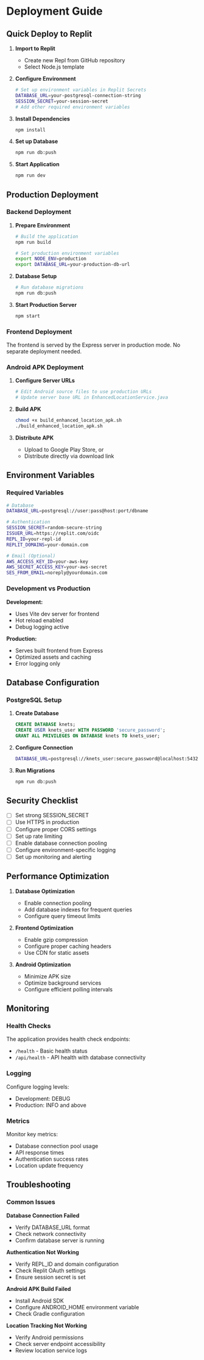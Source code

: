 # Deployment Guide

## Quick Deploy to Replit

1. **Import to Replit**
   - Create new Repl from GitHub repository
   - Select Node.js template

2. **Configure Environment**
   ```bash
   # Set up environment variables in Replit Secrets
   DATABASE_URL=your-postgresql-connection-string
   SESSION_SECRET=your-session-secret
   # Add other required environment variables
   ```

3. **Install Dependencies**
   ```bash
   npm install
   ```

4. **Set up Database**
   ```bash
   npm run db:push
   ```

5. **Start Application**
   ```bash
   npm run dev
   ```

## Production Deployment

### Backend Deployment

1. **Prepare Environment**
   ```bash
   # Build the application
   npm run build
   
   # Set production environment variables
   export NODE_ENV=production
   export DATABASE_URL=your-production-db-url
   ```

2. **Database Setup**
   ```bash
   # Run database migrations
   npm run db:push
   ```

3. **Start Production Server**
   ```bash
   npm start
   ```

### Frontend Deployment

The frontend is served by the Express server in production mode. No separate deployment needed.

### Android APK Deployment

1. **Configure Server URLs**
   ```bash
   # Edit Android source files to use production URLs
   # Update server base URL in EnhancedLocationService.java
   ```

2. **Build APK**
   ```bash
   chmod +x build_enhanced_location_apk.sh
   ./build_enhanced_location_apk.sh
   ```

3. **Distribute APK**
   - Upload to Google Play Store, or
   - Distribute directly via download link

## Environment Variables

### Required Variables

```bash
# Database
DATABASE_URL=postgresql://user:pass@host:port/dbname

# Authentication  
SESSION_SECRET=random-secure-string
ISSUER_URL=https://replit.com/oidc
REPL_ID=your-repl-id
REPLIT_DOMAINS=your-domain.com

# Email (Optional)
AWS_ACCESS_KEY_ID=your-aws-key
AWS_SECRET_ACCESS_KEY=your-aws-secret
SES_FROM_EMAIL=noreply@yourdomain.com
```

### Development vs Production

**Development:**
- Uses Vite dev server for frontend
- Hot reload enabled
- Debug logging active

**Production:**
- Serves built frontend from Express
- Optimized assets and caching
- Error logging only

## Database Configuration

### PostgreSQL Setup

1. **Create Database**
   ```sql
   CREATE DATABASE knets;
   CREATE USER knets_user WITH PASSWORD 'secure_password';
   GRANT ALL PRIVILEGES ON DATABASE knets TO knets_user;
   ```

2. **Configure Connection**
   ```bash
   DATABASE_URL=postgresql://knets_user:secure_password@localhost:5432/knets
   ```

3. **Run Migrations**
   ```bash
   npm run db:push
   ```

## Security Checklist

- [ ] Set strong SESSION_SECRET
- [ ] Use HTTPS in production
- [ ] Configure proper CORS settings
- [ ] Set up rate limiting
- [ ] Enable database connection pooling
- [ ] Configure environment-specific logging
- [ ] Set up monitoring and alerting

## Performance Optimization

1. **Database Optimization**
   - Enable connection pooling
   - Add database indexes for frequent queries
   - Configure query timeout limits

2. **Frontend Optimization**
   - Enable gzip compression
   - Configure proper caching headers
   - Use CDN for static assets

3. **Android Optimization**
   - Minimize APK size
   - Optimize background services
   - Configure efficient polling intervals

## Monitoring

### Health Checks

The application provides health check endpoints:
- `/health` - Basic health status
- `/api/health` - API health with database connectivity

### Logging

Configure logging levels:
- Development: DEBUG
- Production: INFO and above

### Metrics

Monitor key metrics:
- Database connection pool usage
- API response times
- Authentication success rates
- Location update frequency

## Troubleshooting

### Common Issues

**Database Connection Failed**
- Verify DATABASE_URL format
- Check network connectivity
- Confirm database server is running

**Authentication Not Working**
- Verify REPL_ID and domain configuration
- Check Replit OAuth settings
- Ensure session secret is set

**Android APK Build Failed**
- Install Android SDK
- Configure ANDROID_HOME environment variable
- Check Gradle configuration

**Location Tracking Not Working**
- Verify Android permissions
- Check server endpoint accessibility
- Review location service logs